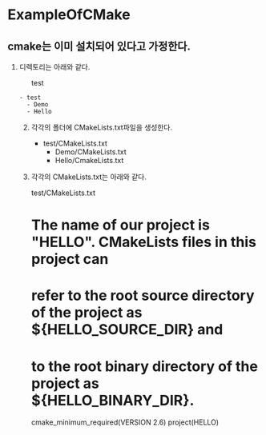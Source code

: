 # ExampleOfCMake

## cmake는 이미 설치되어 있다고 가정한다.


<ol type="1"> 
	<li>디렉토리는 아래와 같다.</li>
	<ul>test</ul>

	- test
	  - Demo
	  - Hello


2. 각각의 폴더에 CMakeLists.txt파일을 생성한다.

	- test/CMakeLists.txt
	  - Demo/CMakeLists.txt
	  - Hello/CmakeLists.txt

3. 각각의 CMakeLists.txt는 아래와 같다.

	test/CMakeLists.txt

	# The name of our project is "HELLO". CMakeLists files in this project can
	# refer to the root source directory of the project as ${HELLO_SOURCE_DIR} and
	# to the root binary directory of the project as ${HELLO_BINARY_DIR}.
	cmake_minimum_required(VERSION 2.6)
	project(HELLO)

	
